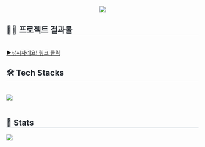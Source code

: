 <div align= "center">
    <img src="https://capsule-render.vercel.app/api?type=rect&color=auto&height=180&text=낚시자리요!%20포트폴리오&animation=twinkling&fontColor=ffffff&fontSize=50" />
</div>
<div style="text-align: left;">
    <h2 style="border-bottom: 1px solid #d8dee4; color: #282d33;"> 🧑‍💻 프로젝트 결과물 </h2> <br> 
    <div style="text-align: left;">
        <a href=http://43.201.71.147:8080//>▶낚시자리요! 링크 클릭</a>
</div>  
<div style="text-align: left;">
    <h2 style="border-bottom: 1px solid #d8dee4; color: #282d33;"> 🛠️ Tech Stacks </h2> <br> 
    <image src="https://github.com/y5624711/prj241126/blob/master/frontend/public/%EA%B8%B0%EC%88%A02.jpg"/>
</div>
<br> 
<div style="text-align: left;">  </div> 
</div>
<div style="text-align: left;"> 
    <h2 style="border-bottom: 1px solid #d8dee4; color: #282d33;"> 
      🏅 Stats 
    </h2> 
    <div style="text-align: left;"> 
      <img src="https://github-readme-stats.vercel.app/api/top-langs/?username=y5624711&layout=compact&bg_color=180,000000,&title_color=000000&text_color=000000"/> 
    </div> 
</div>
    





